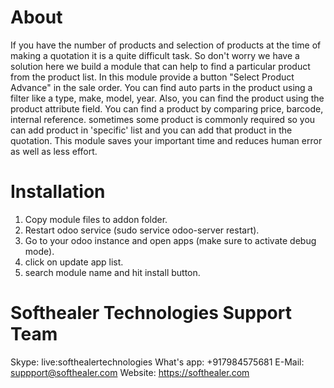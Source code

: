 About
============
If you have the number of products and selection of products at the time of making a quotation it is a quite difficult task. So don't worry we have a solution here we build a module that can help to find a particular product from the product list. In this module provide a button "Select Product Advance" in the sale order. You can find auto parts in the product using a filter like a type, make, model, year. Also, you can find the product using the product attribute field. You can find a product by comparing price, barcode, internal reference. sometimes some product is commonly required so you can add product in 'specific' list and you can add that product in the quotation. This module saves your important time and reduces human error as well as less effort.


Installation
============
1) Copy module files to addon folder.
2) Restart odoo service (sudo service odoo-server restart).
3) Go to your odoo instance and open apps (make sure to activate debug mode).
4) click on update app list. 
5) search module name and hit install button.

Softhealer Technologies Support Team
=====================================
Skype: live:softhealertechnologies
What's app: +917984575681
E-Mail: suppport@softhealer.com
Website: https://softhealer.com
